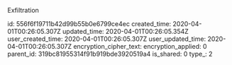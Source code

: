 Exfiltration

id: 556f6f19711b42d99b55b0e6799ce4ec
created_time: 2020-04-01T00:26:05.307Z
updated_time: 2020-04-01T00:26:05.354Z
user_created_time: 2020-04-01T00:26:05.307Z
user_updated_time: 2020-04-01T00:26:05.307Z
encryption_cipher_text: 
encryption_applied: 0
parent_id: 319bc81955314f91b919bde3920519a4
is_shared: 0
type_: 2